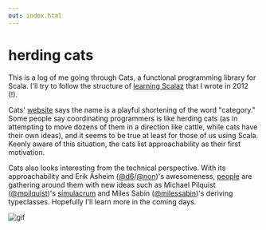 ```yaml
---
out: index.html
---
```


  [lsz]: http://eed3si9n.com/learning-scalaz/
  [cats]: http://non.github.io/cats/index.html
  [@d6]: https://twitter.com/d6
  [@non]: https://github.com/non
  [@mpilquist]: https://github.com/mpilquist
  [simulacrum]: https://github.com/mpilquist/simulacrum
  [@milessabin]: https://github.com/milessabin/
  [contributors]: https://github.com/typelevel/cats/graphs/contributors

herding cats
============

This is a log of me going through Cats, a functional programming library for Scala.
I'll try to follow the structure of [learning Scalaz][lsz] that I wrote in 2012 (!).

Cats' [website][cats] says the name is a playful shortening of the word "category."
Some people say coordinating programmers is like herding cats
(as in attempting to move dozens of them in a direction like cattle, while cats have their own ideas),
and it seems to be true at least for those of us using Scala. Keenly aware of
this situation, the cats list approachability as their first motivation.

Cats also looks interesting from the technical perspective.
With its approachability and Erik Asheim ([@d6][@d6]/[@non][@non])'s awesomeness,
[people][contributors] are gathering around them with new ideas such as
Michael Pilquist ([@mpilquist][@mpilquist])'s [simulacrum][simulacrum] and
Miles Sabin ([@milessabin][@milessabin])'s deriving typeclasses.
Hopefully I'll learn more in the coming days.

 ![gif](http://i.imgur.com/Yj9Xe2A.gif)
